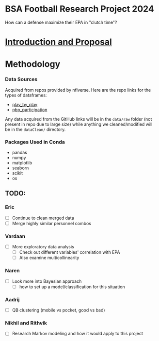 # BSA Football Research Project 2024

How can a defense maximize their EPA in "clutch time"?

# [Introduction and Proposal](https://docs.google.com/presentation/d/17gTBEuxoZaykZ6PiA4hYioC999DcLKa3oJ7NxRFPB7o/edit?usp=sharing)

# Methodology

### Data Sources

Acquired from repos provided by nflverse. Here are the repo links for the types of dataframes:

- [play_by_play](https://github.com/nflverse/nflverse-data/releases/tag/pbp)
- [pbp_participation](https://github.com/nflverse/nflverse-data/releases/tag/pbp_participation)

Any data acquired from the GitHub links will be in the `data/raw` folder (not present in repo due to large size) while anything we cleaned/modified will be in the `dataClean/` directory.

### Packages Used in Conda
- pandas
- numpy
- matplotlib
- seaborn
- scikit
- os


## TODO:

### Eric
 - [ ] Continue to clean merged data
  - [ ] Merge highly similar personnel combos

### Vardaan
- [ ] More exploratory data analysis
  - [ ] Check out different variables' correlation with EPA
  - [ ] Also examine multicollinearity

### Naren
- [ ] Look more into Bayesian approach
  - [ ] how to set up a model/classification for this situation

### Aadrij
- [ ] QB clustering (mobile vs pocket, good vs bad)

### Nikhil and Rithvik
- [ ] Research Markov modeling and how it would apply to this project
